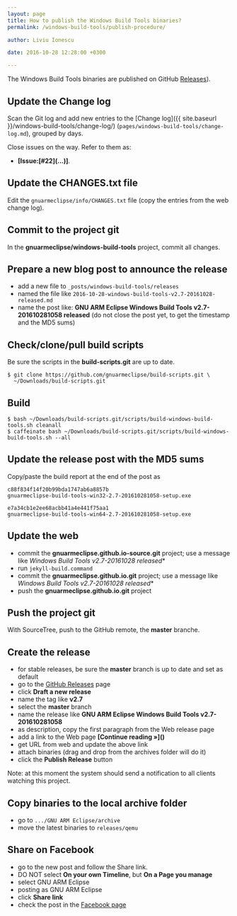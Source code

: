 ```yaml
---
layout: page
title: How to publish the Windows Build Tools binaries?
permalink: /windows-build-tools/publish-procedure/

author: Liviu Ionescu

date: 2016-10-28 12:28:00 +0300

---
```


The Windows Build Tools binaries are published on GitHub  [Releases](https://github.com/gnuarmeclipse/windows-build-tools/releases)).

## Update the Change log

Scan the Git log and add new entries to the [Change log]({{ site.baseurl }}/windows-build-tools/change-log/) (`pages/windows-build-tools/change-log.md`), grouped by days.

Close issues on the way. Refer to them as:

- **[Issue:\[#22\]\(...\)]**.

## Update the CHANGES.txt file

Edit the `gnuarmeclipse/info/CHANGES.txt` file (copy the entries from the web change log).

## Commit to the project git

In the **gnuarmeclipse/windows-build-tools** project, commit all changes.

## Prepare a new blog post to announce the release

- add a new file to `_posts/windows-build-tools/releases`
- named the file like `2016-10-28-windows-build-tools-v2.7-20161028-released.md`
- name the post like: **GNU ARM Eclipse Windows Build Tools v2.7-201610281058 released** (do not close the post yet, to get the timestamp and the MD5 sums)


## Check/clone/pull build scripts

Be sure the scripts in the **build-scripts.git** are up to date.

```
$ git clone https://github.com/gnuarmeclipse/build-scripts.git \
  ~/Downloads/build-scripts.git
```

## Build

```
$ bash ~/Downloads/build-scripts.git/scripts/build-windows-build-tools.sh cleanall
$ caffeinate bash ~/Downloads/build-scripts.git/scripts/build-windows-build-tools.sh --all
```

## Update the release post with the MD5 sums

Copy/paste the build report at the end of the post as

```
c88f834f14f20b99bda1747ab6a8857b
gnuarmeclipse-build-tools-win32-2.7-201610281058-setup.exe

e7a34cb1e2ee68acbb41a4e441f75aa1
gnuarmeclipse-build-tools-win64-2.7-201610281058-setup.exe
```

## Update the web

- commit the **gnuarmeclipse.github.io-source.git** project; use a message like **Windows Build Tools v2.7-20161028* released**
- run `jekyll-build.command`
- commit the **gnuarmeclipse.github.io.git** project; use a message like **Windows Build Tools v2.7-20161028* released**
- push the **gnuarmeclipse.github.io.git** project

## Push the project git

With SourceTree, push to the GitHub remote, the **master** branche.

## Create the release

- for stable releases, be sure the **master** branch is up to date and set as default
- go to the [GitHub Releases](https://github.com/gnuarmeclipse/windows-build-tools/releases) page
- click **Draft a new release**
- name the tag like **v2.7**
- select the **master** branch
- name the release like **GNU ARM Eclipse Windows Build Tools v2.7-201610281058**
- as description, copy the first paragraph from the Web release page
- add a link to the Web page **\[Continue reading »\]\(\)**
- get URL from web and update the above link
- attach binaries (drag and drop from the archives folder will do it)
- click the **Publish Release** button

Note: at this moment the system should send a notification to all clients watching this project.

## Copy binaries to the local archive folder

-   go to `.../GNU ARM Eclipse/archive`
-   move the latest binaries to `releases/qemu`

## Share on Facebook

- go to the new post and follow the Share link.
- DO NOT select **On your own Timeline**, but **On a Page you manage**
- select GNU ARM Eclipse
- posting as GNU ARM Eclipse
- click **Share link**
- check the post in the [Facebook page](https://www.facebook.com/gnuarmeclipse)
